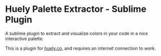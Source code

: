 Huely Palette Extractor - Sublime Plugin
========================================

A sublime plugin to extract and visualize colors in your code in a nice interactive palette.

This is a plugin for [huely.co](http://huely.co), and requires an internet connection to work.

